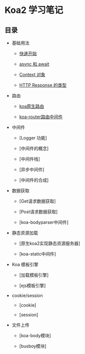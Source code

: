 # Koa2 学习笔记

## 目录

* 基础用法

    * [快速开始](./koa2快速开始.md)

    * [async 和 await](./async和await.md)

    * [Context 对象](./Context对象.md)

    * [HTTP Response 的类型](./HTTP-Response的类型.md)


* 路由

    * [koa原生路由](./koa原生路由.md)

    * [koa-router路由中间件](./koa-router路由中间件.md)


* 中间件 

    * [Logger 功能]

    * [中间件的概念]

    * [中间件栈]

    * [异步中间件]

    * [中间件的合成]


* 数据获取

    * [Get请求数据获取]

    * [Post请求数据获取]

    * [koa-bodyparser中间件]


* 静态资源加载

    * [原生koa2实现静态资源服务器]

    * [koa-static中间件]


* Koa 模板引擎

    * [加载模板引擎]

    * [ejs模板引擎]


* cookie/session

    * [cookie]

    * [session]


* 文件上传

    * [koa-body模块]
    
    * [busboy模块]